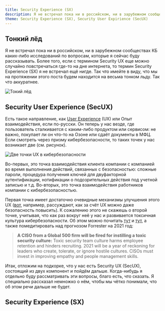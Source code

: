 ```yaml
---
title: Security Experience (SX)
description: Я не встречал пока ни в российском, ни в зарубежном сообществах КБ каких-либо исследований по вопросам, которые я сейчас буду рассказывать. Более того, если с термином Security UX еще можно случайно повстречаться где-то на дне интернета, то термин Security Experience (SX) я не встречал ещё нигде. Так что имейте в виду, что мы на протяжении этого поста будем находится на весьма тонком льду.
theme: Security Experience (SX), Security User Expirience (SecUX)
---
```


## Тонкий лёд

Я не встречал пока ни в российском, ни в зарубежном сообществах КБ каких-либо исследований по вопросам, которые я сейчас буду рассказывать. Более того, если с термином Security UX еще можно случайно повстречаться где-то на дне интернета, то термин Security Experience (SX) я не встречал ещё нигде. Так что имейте в виду, что мы на протяжении этого поста будем находится на весьма тонком льду. Так что аккуратнее.

![Токий лёд](~/assets/images/2021-07-27-SX/2021-07-27-SX-02.png)

## Security User Experience (SecUX)

Есть такое направление, как [User Experience](https://en.wikipedia.org/wiki/User_experience) (UX) или Опыт взаимодействия, если по-русски. Он теперь у нас везде, где пользователь сталкивается с каким-либо продуктом или сервисом: не важно, покупает ли он что-то на Озоне или сдаёт документы в МФЦ. Если смотреть через призму кибербезопасности, то таких точек у нас возникает две (см. рисунок). 

![Две точки UX в кибербезопасности](/2021-07-27-SX/2021-07-27-SX-01.png)

Во-первых, это точка взаимодействия клиента компании с компанией во время выполнения действий, связанных с безопасностью: сложные пароли, процедура получения ключей для двуфакторной аутентификации, нотификации о подозрительных действия под учетной записью и т.д. Во-вторых, это точка взаимодействия работников компании с кибербезопасностью. 

Первая точка имеет достаточно очевидные механизмы улучшения этого UX ([вот](https://uxdesign.cc/how-good-ux-leads-to-great-security-293327c83a90), например, рассуждают, как за счёт UX можно даже безопасность повысить). К сожалению этого не скажешь о второй точке, учитывая, что как раз вокруг неё у нас и развивается токсичная культура кибербезопасности. Об этом можно почитать [тут](https://www.csoonline.com/article/3434520/5-signs-your-security-culture-is-toxic-and-5-ways-to-fix-it.html) и [тут](https://venturebeat.com/2017/11/11/why-cybersecurity-workers-are-some-of-the-hardest-to-retain/), а также помедитировать над прогнозом Forrester на 2021 год:

> __A CISO from a Global 500 firm will be fired for instilling a toxic security culture:__ Toxic security team culture harms employee retention and hinders recruiting. 2021 will be a year of reckoning for leaders who create, tolerate, or ignore hostile cultures. CISOs must invest in improving empathy and people management skills.

Итак, отложим на подкорке, что у нас есть Security UX (SecUX), состоящий из двух компонент и пойдём дальше. Когда-нибудь я отдельно буду рассматривать эти вопросы, благо есть, что сказать. Я специально рассказал немножко о нём, чтобы мы чётко понимали, что об этом речи дальше не будет.

## Security Experience (SX)
